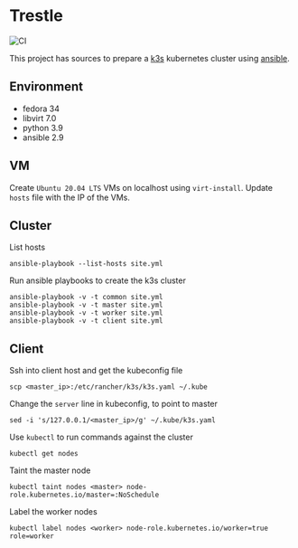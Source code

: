 # Trestle

![CI](https://github.com/jostho/trestle/workflows/CI/badge.svg)

This project has sources to prepare a [k3s](https://github.com/k3s-io/k3s) kubernetes cluster using [ansible](https://github.com/ansible/ansible).

## Environment

* fedora 34
* libvirt 7.0
* python 3.9
* ansible 2.9

## VM

Create `Ubuntu 20.04 LTS` VMs on localhost using `virt-install`. Update `hosts` file with the IP of the VMs.

## Cluster

List hosts

    ansible-playbook --list-hosts site.yml

Run ansible playbooks to create the k3s cluster

    ansible-playbook -v -t common site.yml
    ansible-playbook -v -t master site.yml
    ansible-playbook -v -t worker site.yml
    ansible-playbook -v -t client site.yml

## Client

Ssh into client host and get the kubeconfig file

    scp <master_ip>:/etc/rancher/k3s/k3s.yaml ~/.kube

Change the `server` line in kubeconfig, to point to master

    sed -i 's/127.0.0.1/<master_ip>/g' ~/.kube/k3s.yaml

Use `kubectl` to run commands against the cluster

    kubectl get nodes

Taint the master node

    kubectl taint nodes <master> node-role.kubernetes.io/master=:NoSchedule

Label the worker nodes

    kubectl label nodes <worker> node-role.kubernetes.io/worker=true role=worker
